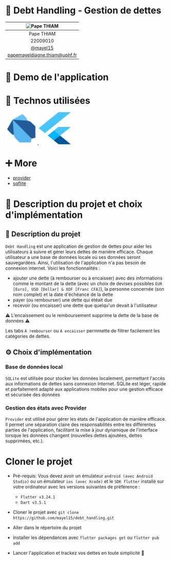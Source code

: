 # 🔎 Debt Handling - Gestion de dettes

| ![Pape THIAM](https://avatars.githubusercontent.com/u/97792012?v=4) |
| :-----------------------------------------------------------------: |
|                             Pape THIAM                              |
|                              22009010                               |
|               [@mayel15](https://github.com/mayel15)                |
|                    papemayeldiagne.thiam@uphf.fr                    |

# 📱 Demo de l'application

# 🧰 Technos utilisées

<a href="https://dart.dev" target="_blank" rel="noreferrer"> <img src="./readme-images/dart.svg" alt="dart" width="100" height="100"/> </a> <a href="https://flutter.dev" target="_blank" rel="noreferrer"> <img src="./readme-images/flutter.svg" alt="flutter" width="100" height="100"/> </a>

# ➕ More

- [provider](https://pub.dev/packages/provider)
- [sqflite](https://pub.dev/packages/sqflite)

# 🧐 Description du projet et choix d'implémentation

## 📄 Description du projet

`Debt Handling` est une application de gestion de dettes pour aider les utilisateurs à suivre et gérer leurs dettes de manière efficace. Chaque utilisateur a une base de données locale où ses données seront sauvegardées. Ainsi, l'utilisation de l'application n'a pas besoin de connexion internet.
Voici les fonctionnalités :

- ajouter une dette (à rembourser ou à encaisser) avec des informations comme le montant de la dette (avec un choix de devises possibles `EUR [Euro], USD [Dollar] & XOF [Franc CFA]`), la personne concernée (son nom complet) et la date d'échéance de la dette
- payer (ou rembourser) une dette qui étéait due
- recevoir (ou encaisser) une dette que quelqu'un devait à l'utilisateur

⚠️ L'encaissement ou le remboursement supprime la dette de la base de données ⚠️

Les tabs `À rembourser` ou `À encaisser` permmette de filtrer facilement les catégories de dettes.

## ⚙️ Choix d'implémentation

### Base de données local

`SQLite` est utilisée pour stocker les données localement, permettant l'accès aux informations de dettes sans connexion Internet. SQLite est léger, rapide et parfaitement adapté aux applications mobiles pour une gestion efficace et sécurisée des données

### Gestion des états avec Provider

`Provider` est utilisé pour gérer les états de l'application de manière efficace. Il permet une séparation claire des responsabilités entre les différentes parties de l'application, facilitant la mise à jour dynamique de l'interface lorsque les données changent (nouvelles dettes ajoutées, dettes supprimées, etc.).

# Cloner le projet

- Pré-requis: Vous devez avoir un émulateur `android (avec Android Studio)` ou un émulateur `ios (avec Xcode)` et le `SDK flutter` installé sur votre ordinateur avec les versions suivantes de préférence :

  - `Flutter v3.24.1`
  - `Dart v3.5.1`

- Cloner le projet avec `git clone https://github.com/mayel15/debt_handling.git`

- Aller dans le répertoire du projet

- Installer les dépendances avec `flutter packages get` ou `flutter pub add`

- Lancer l'application et trackez vos dettes en toute simplicité 🥳
